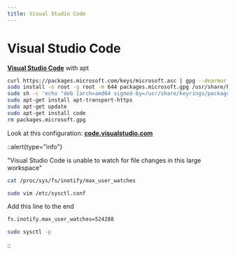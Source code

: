 ```yaml
---
title: Visual Studio Code
---
```


# Visual Studio Code

[**Visual Studio Code**](https://code.visualstudio.com/) with apt

```sh
curl https://packages.microsoft.com/keys/microsoft.asc | gpg --dearmor > packages.microsoft.gpg
sudo install -o root -g root -m 644 packages.microsoft.gpg /usr/share/keyrings/
sudo sh -c 'echo "deb [arch=amd64 signed-by=/usr/share/keyrings/packages.microsoft.gpg] https://packages.microsoft.com/repos/vscode stable main" > /etc/apt/sources.list.d/vscode.list'
sudo apt-get install apt-transport-https
sudo apt-get update
sudo apt-get install code
rm packages.microsoft.gpg
```

Look at this configuration: [**code.visualstudio.com**](https://code.visualstudio.com/docs/setup/linux#_visual-studio-code-is-unable-to-watch-for-file-changes-in-this-large-workspace-error-enospc)

::alert{type="info"}

"Visual Studio Code is unable to watch for file changes in this large workspace"

```sh
cat /proc/sys/fs/inotify/max_user_watches
```

```sh
sudo vim /etc/sysctl.conf
```

Add this line to the end

```sh [/etc/sysctl.conf]
fs.inotify.max_user_watches=524288
```

```sh
sudo sysctl -p
```

::
